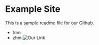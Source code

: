 # Example Site 
This is a sample readme file for our Github.
* tmn
* zhm
![Our Link](https://octodex.github.com/images/yaktocat.png)
